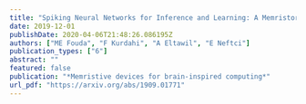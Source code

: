 ```yaml
---
title: "Spiking Neural Networks for Inference and Learning: A Memristor-based Design Perspective"
date: 2019-12-01
publishDate: 2020-04-06T21:48:26.086195Z
authors: ["ME Fouda", "F Kurdahi", "A Eltawil", "E Neftci"]
publication_types: ["6"]
abstract: ""
featured: false
publication: "*Memristive devices for brain-inspired computing*"
url_pdf: "https://arxiv.org/abs/1909.01771"
---
```


